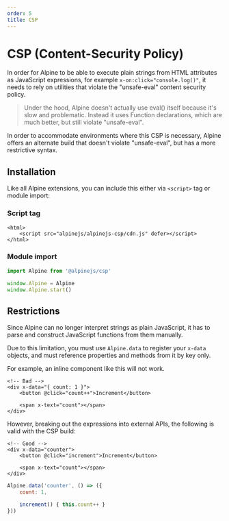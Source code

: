 ```yaml
---
order: 5
title: CSP
---
```


# CSP (Content-Security Policy)

In order for Alpine to be able to execute plain strings from HTML attributes as JavaScript expressions, for example `x-on:click="console.log()"`, it needs to rely on utilities that violate the "unsafe-eval" content security policy.

> Under the hood, Alpine doesn't actually use eval() itself because it's slow and problematic. Instead it uses Function declarations, which are much better, but still violate "unsafe-eval".

In order to accommodate environments where this CSP is necessary, Alpine offers an alternate build that doesn't violate "unsafe-eval", but has a more restrictive syntax.

<a name="installation"></a>
## Installation

Like all Alpine extensions, you can include this either via `<script>` tag or module import:

<a name="script-tag"></a>
### Script tag

```alpine
<html>
    <script src="alpinejs/alpinejs-csp/cdn.js" defer></script>
</html>
```

<a name="module-import"></a>
### Module import

```js
import Alpine from '@alpinejs/csp'

window.Alpine = Alpine
window.Alpine.start()
```

<a name="restrictions"></a>
## Restrictions

Since Alpine can no longer interpret strings as plain JavaScript, it has to parse and construct JavaScript functions from them manually.

Due to this limitation, you must use `Alpine.data` to register your `x-data` objects, and must reference properties and methods from it by key only.

For example, an inline component like this will not work.

```alpine
<!-- Bad -->
<div x-data="{ count: 1 }">
    <button @click="count++">Increment</button>

    <span x-text="count"></span>
</div>
```

However, breaking out the expressions into external APIs, the following is valid with the CSP build:

```alpine
<!-- Good -->
<div x-data="counter">
    <button @click="increment">Increment</button>

    <span x-text="count"></span>
</div>
```
```js
Alpine.data('counter', () => ({
    count: 1,

    increment() { this.count++ }
}))
```
